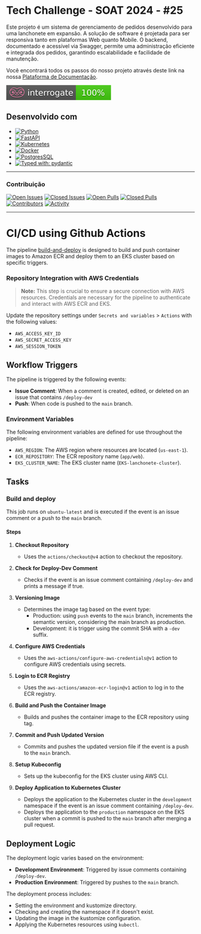 # Tech Challenge - SOAT 2024 - #25

Este projeto é um sistema de gerenciamento de pedidos desenvolvido para uma lanchonete em expansão. A solução de software é projetada para ser responsiva tanto em plataformas Web quanto Mobile. O backend, documentado e acessível via Swagger, permite uma administração eficiente e integrada dos pedidos, garantindo escalabilidade e facilidade de manutenção.

Você encontrará todos os passos do nosso projeto através deste link na nossa
[Plataforma de Documentação](https://software-architecture-fiap.github.io/tech-challenge/).

![Interrogate](docs/assets/interrogate_badge.svg)

## Desenvolvido com

- [![Python](https://img.shields.io/badge/python-3670A0?style=for-the-badge&logo=python&logoColor=ffdd54)](https://docs.python.org/3/)
- [![FastAPI](https://img.shields.io/badge/FastAPI-005571?style=for-the-badge&logo=fastapi)](https://fastapi.tiangolo.com/)
- [![Kubernetes](https://img.shields.io/badge/Kubernetes-326CE5?style=for-the-badge&logo=Kubernetes&logoColor=white)](https://kubernetes.io/pt-br/docs/home/)
- [![Docker](https://img.shields.io/badge/docker-257bd6?style=for-the-badge&logo=docker&logoColor=white)](https://docs.docker.com/)
- [![PostgresSQL](https://img.shields.io/badge/postgresql-4169e1?style=for-the-badge&logo=postgresql&logoColor=white)](https://www.postgresql.org/docs/)
- [![Typed with: pydantic](https://img.shields.io/badge/typed%20with-pydantic-BA600F.svg?style=for-the-badge)](https://docs.pydantic.dev/)

---

### Contribuição

[![Open Issues](https://img.shields.io/github/issues-raw/software-architecture-fiap/tech-challenge?style=for-the-badge)](https://github.com/software-architecture-fiap/tech-challenge/issues)
[![Closed Issues](https://img.shields.io/github/issues-closed-raw/software-architecture-fiap/tech-challenge?style=for-the-badge)](https://github.com/software-architecture-fiap/tech-challenge/issues?q=is%3Aissue+is%3Aclosed)
[![Open Pulls](https://img.shields.io/github/issues-pr-raw/software-architecture-fiap/tech-challenge?style=for-the-badge)](https://github.com/software-architecture-fiap/tech-challenge/pulls)
[![Closed Pulls](https://img.shields.io/github/issues-pr-closed-raw/software-architecture-fiap/tech-challenge?style=for-the-badge)](https://github.com/software-architecture-fiap/tech-challenge/pulls?q=is%3Apr+is%3Aclosed)
[![Contributors](https://img.shields.io/github/contributors/software-architecture-fiap/tech-challenge?style=for-the-badge)](https://github.com/software-architecture-fiap/tech-challenge/contributors)
[![Activity](https://img.shields.io/github/last-commit/software-architecture-fiap/tech-challenge?style=for-the-badge&label=most%20recent%20activity)](https://github.com/software-architecture-fiap/tech-challenge/pulse)

---

# CI/CD using Github Actions

The pipeline [build-and-deploy](.github/workflows/build-and-deploy.yml) is designed to build and push container images to Amazon ECR and deploy them to an EKS cluster based on specific triggers.

### Repository Integration with AWS Credentials

> **Note:** This step is crucial to ensure a secure connection with AWS resources. Credentials are necessary for the pipeline to authenticate and interact with AWS ECR and EKS.

Update the repository settings under `Secrets and variables` > `Actions` with the following values:

- `AWS_ACCESS_KEY_ID`
- `AWS_SECRET_ACCESS_KEY`
- `AWS_SESSION_TOKEN`

## Workflow Triggers

The pipeline is triggered by the following events:

- **Issue Comment**: When a comment is created, edited, or deleted on an issue that contains `/deploy-dev`
- **Push**: When code is pushed to the `main` branch.

### Environment Variables

The following environment variables are defined for use throughout the pipeline:

- `AWS_REGION`: The AWS region where resources are located (`us-east-1`).
- `ECR_REPOSITORY`: The ECR repository name (`app/web`).
- `EKS_CLUSTER_NAME`: The EKS cluster name (`EKS-lanchonete-cluster`).

## Tasks

### Build and deploy

This job runs on `ubuntu-latest` and is executed if the event is an issue comment or a push to the `main` branch.

#### Steps

1. **Checkout Repository**

   - Uses the `actions/checkout@v4` action to checkout the repository.

2. **Check for Deploy-Dev Comment**

   - Checks if the event is an issue comment containing `/deploy-dev` and prints a message if true.

3. **Versioning Image**

   - Determines the image tag based on the event type:
     - Production: using `push` events to the `main` branch, increments the semantic version, considering the main branch as production.
     - Development: it is trigger using the commit SHA with a `-dev` suffix.

4. **Configure AWS Credentials**

   - Uses the `aws-actions/configure-aws-credentials@v1` action to configure AWS credentials using secrets.

5. **Login to ECR Registry**

   - Uses the `aws-actions/amazon-ecr-login@v1` action to log in to the ECR registry.

6. **Build and Push the Container Image**

   - Builds and pushes the container image to the ECR repository using tag.

7. **Commit and Push Updated Version**

   - Commits and pushes the updated version file if the event is a push to the `main` branch.

8. **Setup Kubeconfig**

   - Sets up the kubeconfig for the EKS cluster using AWS CLI.

9. **Deploy Application to Kubernetes Cluster**
   - Deploys the application to the Kubernetes cluster in the `development` namespace if the event is an issue comment containing `/deploy-dev`.
   - Deploys the application to the `production` namespace on the EKS cluster when a commit is pushed to the `main` branch after merging a pull request.

## Deployment Logic

The deployment logic varies based on the environment:

- **Development Environment**: Triggered by issue comments containing `/deploy-dev`.
- **Production Environment**: Triggered by pushes to the `main` branch.

The deployment process includes:

- Setting the environment and kustomize directory.
- Checking and creating the namespace if it doesn't exist.
- Updating the image in the kustomize configuration.
- Applying the Kubernetes resources using `kubectl`.
